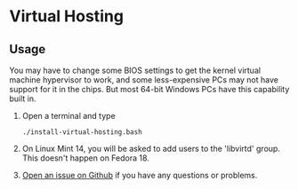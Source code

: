# Virtual Hosting

## Usage
You may have to change some BIOS settings to get the kernel virtual machine hypervisor to work, and some less-expensive PCs may not have support for it in the chips. But most 64-bit Windows PCs have this capability built in.

1. Open a terminal and type

	```
	./install-virtual-hosting.bash
	```
1. On Linux Mint 14, you will be asked to add users to the 'libvirtd' group. This doesn't happen on Fedora 18.
1. [Open an issue on Github](https://github.com/znmeb/Computational-Journalism-Publishers-Workbench/issues/new) if you have any questions or problems.
